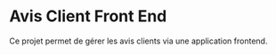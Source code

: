 # Avis Client Front End

Ce projet permet de gérer les avis clients via une application frontend.




